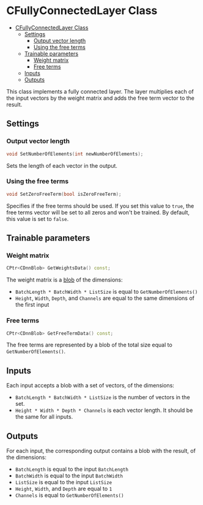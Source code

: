 # CFullyConnectedLayer Class

<!-- TOC -->

- [CFullyConnectedLayer Class](#cfullyconnectedlayer-class)
    - [Settings](#settings)
        - [Output vector length](#output-vector-length)
        - [Using the free terms](#using-the-free-terms)
    - [Trainable parameters](#trainable-parameters)
        - [Weight matrix](#weight-matrix)
        - [Free terms](#free-terms)
    - [Inputs](#inputs)
    - [Outputs](#outputs)

<!-- /TOC -->

This class implements a fully connected layer. The layer multiplies each of the input vectors by the weight matrix and adds the free term vector to the result.

## Settings

### Output vector length

```c++
void SetNumberOfElements(int newNumberOfElements);
```

Sets the length of each vector in the output.

### Using the free terms

```c++
void SetZeroFreeTerm(bool isZeroFreeTerm);
```

Specifies if the free terms should be used. If you set this value to `true`, the free terms vector will be set to all zeros and won't be trained. By default, this value is set to `false`.

## Trainable parameters

### Weight matrix

```c++
CPtr<CDnnBlob> GetWeightsData() const;
```

The weight matrix is a [blob](../DnnBlob.md) of the dimensions:

- `BatchLength * BatchWidth * ListSize` is equal to `GetNumberOfElements()`
- `Height`, `Width`, `Depth`, and `Channels` are equal to the same dimensions of the first input

### Free terms

```c++
CPtr<CDnnBlob> GetFreeTermData() const;
```

The free terms are represented by a blob of the total size equal to `GetNumberOfElements()`.

## Inputs

Each input accepts a blob with a set of vectors, of the dimensions:

- `BatchLength * BatchWidth * ListSize` is the number of vectors in the set.
- `Height * Width * Depth * Channels` is each vector length. It should be the same for all inputs.

## Outputs

For each input, the corresponding output contains a blob with the result, of the dimensions:

- `BatchLength` is equal to the input `BatchLength`
- `BatchWidth` is equal to the input `BatchWidth`
- `ListSize` is equal to the input `ListSize`
- `Height`, `Width`, and `Depth` are equal to `1`
- `Channels` is equal to `GetNumberOfElements()`

